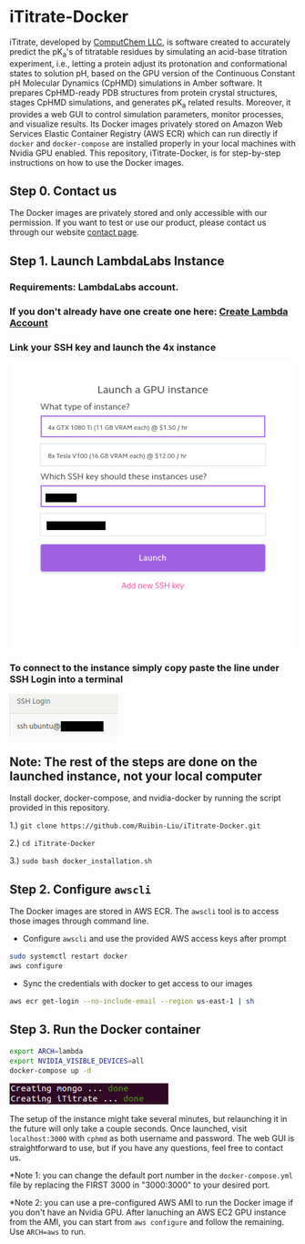 # iTitrate-Docker

iTitrate, developed by [ComputChem LLC](https://www.computchem.com/), is software created to accurately predict the pK<sub>a</sub>'s of titratable residues by simulating an acid-base titration experiment, i.e., letting a protein adjust its protonation and conformational states to solution pH, based on the GPU version of the Continuous Constant pH Molecular Dynamics (CpHMD) simulations in Amber software. It prepares CpHMD-ready PDB structures from protein crystal structures, stages CpHMD simulations, and generates pK<sub>a</sub> related results. Moreover, it provides a web GUI to control simulation parameters, monitor processes, and visualize results. Its Docker images privately stored on Amazon Web Services Elastic Container Registry (AWS ECR) which can run directly if `docker` and `docker-compose` are installed properly in your local machines with Nvidia GPU enabled. This repository, iTitrate-Docker, is for step-by-step instructions on how to use the Docker images.

## Step 0. Contact us

The Docker images are privately stored and only accessible with our permission. If you want to test or use our product, please contact us through our website [contact page](https://www.computchem.com/contact).

## Step 1. Launch LambdaLabs Instance

### Requirements: LambdaLabs account. 
### If you don't already have one create one here: [Create Lambda Account](https://lambdalabs.com/cloud/entrance)

### Link your SSH key and launch the 4x instance
![Launch Instance](/README_IMAGES/Launch_Instance.png)

### To connect to the instance simply copy paste the line under SSH Login into a terminal
![SSH](/README_IMAGES/SSH.png)

## Note: The rest of the steps are done on the launched instance, not your local computer



  Install docker, docker-compose, and nvidia-docker by running the script provided in this repository. 
  
  1.) ```git clone https://github.com/Ruibin-Liu/iTitrate-Docker.git ```

  2.) ```cd iTitrate-Docker```
  
  3.) ```sudo bash docker_installation.sh```

## Step 2. Configure `awscli`

The Docker images are stored in AWS ECR. The `awscli` tool is to access those images through command line. 

- Configure `awscli` and use the provided AWS access keys after prompt

```bash
sudo systemctl restart docker
aws configure
```

- Sync the credentials with docker to get access to our images

```bash
aws ecr get-login --no-include-email --region us-east-1 | sh
```

## Step 3. Run the Docker container

```bash
export ARCH=lambda
export NVIDIA_VISIBLE_DEVICES=all
docker-compose up -d
```
![SSH](/README_IMAGES/done.png)


The setup of the instance might take several minutes, but relaunching it in the future will only take a couple seconds. Once launched, visit `localhost:3000` with `cphmd` as both username and password. The web GUI is straightforward to use, but if you have any questions, feel free to contact us.  

*Note 1: you can change the default port number in the `docker-compose.yml` file by replacing the FIRST 3000 in "3000:3000" to your desired port.

*Note 2: you can use a pre-configured AWS AMI to run the Docker image if you don't have an Nvidia GPU. After lanuching an AWS EC2 GPU instance from the AMI, you can start from `aws configure` and follow the remaining. Use `ARCH=aws` to run.
